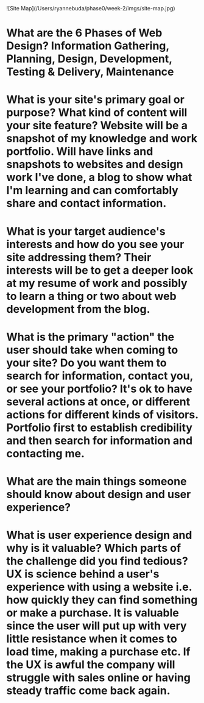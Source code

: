 <!DOCTYPE html>
<html>
	<head>
		<meta charset="UTF-8">
	</head>
	<body>
		![Site Map](/Users/ryannebuda/phase0/week-2/imgs/site-map.jpg)
		<h1>What are the 6 Phases of Web Design? Information Gathering, Planning, Design, Development, Testing & Delivery, Maintenance</h1>
		<h1>What is your site's primary goal or purpose? What kind of content will your site feature? Website will be a snapshot of my knowledge and work portfolio.  Will have links and snapshots to websites and design work I've done, a blog to show what I'm learning and can comfortably share and contact information.</h1>
		<h1>What is your target audience's interests and how do you see your site addressing them? Their interests will be to get a deeper look at my resume of work and possibly to learn a thing or two about web development from the blog.</h1>
		<h1>What is the primary "action" the user should take when coming to your site? Do you want them to search for information, contact you, or see your portfolio? It's ok to have several actions at once, or different actions for different kinds of visitors. 
		Portfolio first to establish credibility and then search for information and contacting me.</h1>
		<h1>What are the main things someone should know about design and user experience?</h1>
		<h1>What is user experience design and why is it valuable? 
		Which parts of the challenge did you find tedious? UX is science behind a user's experience with using a website i.e. how quickly they can find something or make a purchase.  It is valuable since the user will put up with very little resistance when it comes to load time, making a purchase etc.  If the UX is awful the company will struggle with sales online or having steady traffic come back again.</h1>
	</body>
</html>